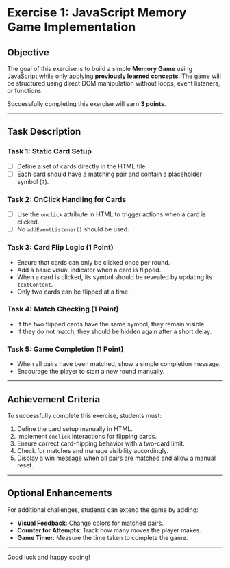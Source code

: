 # Exercise 1: JavaScript Memory Game Implementation

## **Objective**
The goal of this exercise is to build a simple **Memory Game** using JavaScript while only applying **previously learned concepts**. The game will be structured using direct DOM manipulation without loops, event listeners, or functions.

Successfully completing this exercise will earn **3 points**.

---

## **Task Description**

### **Task 1: Static Card Setup**
- [ ] Define a set of cards directly in the HTML file.
- [ ] Each card should have a matching pair and contain a placeholder symbol (`?`).

### **Task 2: OnClick Handling for Cards**
- [ ] Use the `onclick` attribute in HTML to trigger actions when a card is clicked.
- [ ] No `addEventListener()` should be used.

### **Task 3: Card Flip Logic (1 Point)**
- Ensure that cards can only be clicked once per round.
- Add a basic visual indicator when a card is flipped.
- When a card is clicked, its symbol should be revealed by updating its `textContent`.
- Only two cards can be flipped at a time.

### **Task 4: Match Checking (1 Point)**
- If the two flipped cards have the same symbol, they remain visible.
- If they do not match, they should be hidden again after a short delay.

### **Task 5: Game Completion (1 Point)**
- When all pairs have been matched, show a simple completion message.
- Encourage the player to start a new round manually.

---

## **Achievement Criteria**
To successfully complete this exercise, students must:
1. Define the card setup manually in HTML.
2. Implement `onclick` interactions for flipping cards.
3. Ensure correct card-flipping behavior with a two-card limit.
4. Check for matches and manage visibility accordingly.
5. Display a win message when all pairs are matched and allow a manual reset.

---

## **Optional Enhancements**
For additional challenges, students can extend the game by adding:
- **Visual Feedback**: Change colors for matched pairs.
- **Counter for Attempts**: Track how many moves the player makes.
- **Game Timer**: Measure the time taken to complete the game.

---

Good luck and happy coding!
